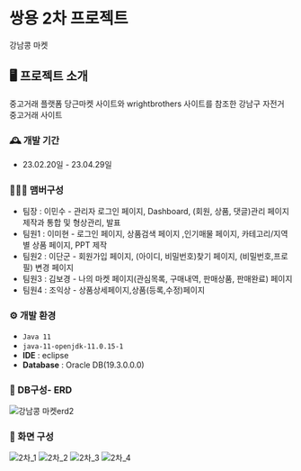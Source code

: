 # 쌍용 2차 프로젝트
강남콩 마켓

## 🖥️ 프로젝트 소개
중고거래 플랫폼 당근마켓 사이트와 wrightbrothers 사이트를 참조한 강남구 자전거 중고거래 사이트
<br>

### 🕰️ 개발 기간
* 23.02.20일 - 23.04.29일

### 🧑‍🤝‍🧑 맴버구성
 - 팀장  : 이민수 - 관리자 로그인 페이지, Dashboard, (회원, 상품, 댓글)관리 페이지 제작과 통합 및 형상관리, 발표
 - 팀원1 : 이미현 - 로그인 페이지, 상품검색 페이지 ,인기매물 페이지, 카테고리/지역 별 상품 페이지, PPT 제작
 - 팀원2 : 이단군 - 회원가입 페이지, (아이디, 비밀번호)찾기 페이지, (비밀번호,프로필) 변경 페이지
 - 팀원3 : 김보경 - 나의 마켓 페이지(관심목록, 구매내역, 판매상품, 판매완료) 페이지
 - 팀원4 : 조익상 - 상품상세페이지,상품(등록,수정)페이지

### ⚙️ 개발 환경
- `Java 11`
- `java-11-openjdk-11.0.15-1`
- **IDE** : eclipse
- **Database** : Oracle DB(19.3.0.0.0)

### 📌 DB구성- ERD
![강남콩 마켓erd2](https://github.com/ahshdhfh/prj_2/assets/51796947/c52e43d9-a875-4e1b-b204-db2506e8f16a)

### 📌 화면 구성
![2차_1](https://github.com/ahshdhfh/prj_2/assets/51796947/33639732-ea39-4ab0-a448-66e4635c310e)
![2차_2](https://github.com/ahshdhfh/prj_2/assets/51796947/6a23bdc6-7c45-4b5d-91e7-5d64cfa94a20)
![2차_3](https://github.com/ahshdhfh/prj_2/assets/51796947/940361c0-7f52-4c69-ab90-c140381db2f1)
![2차_4](https://github.com/ahshdhfh/prj_2/assets/51796947/85a631ca-9655-4f60-803d-af58465f2e16)




